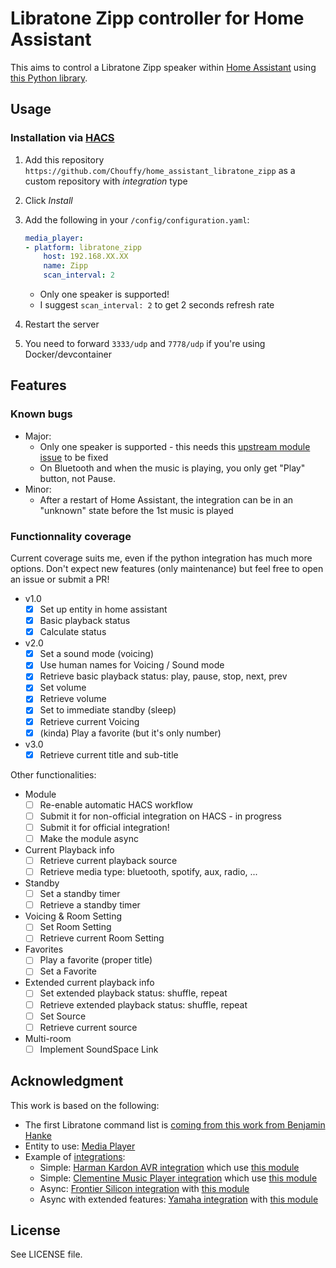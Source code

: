 # Libratone Zipp controller for Home Assistant

This aims to control a Libratone Zipp speaker within [Home Assistant](https://www.home-assistant.io/) using [this Python library](https://github.com/Chouffy/python_libratone_zipp).

## Usage

### Installation via [HACS](https://hacs.xyz/)

1. Add this repository `https://github.com/Chouffy/home_assistant_libratone_zipp` as a custom repository with *integration* type
1. Click *Install*
1. Add the following in your `/config/configuration.yaml`:

    ```yaml
    media_player:
    - platform: libratone_zipp
        host: 192.168.XX.XX
        name: Zipp
        scan_interval: 2
    ```

    * Only one speaker is supported!
    * I suggest `scan_interval: 2` to get 2 seconds refresh rate

1. Restart the server
1. You need to forward `3333/udp` and `7778/udp` if you're using Docker/devcontainer

## Features

### Known bugs

* Major:
    * Only one speaker is supported - this needs this [upstream module issue](https://github.com/Chouffy/python_libratone_zipp/issues/1) to be fixed
    * On Bluetooth and when the music is playing, you only get "Play" button, not Pause.
* Minor:
    * After a restart of Home Assistant, the integration can be in an "unknown" state before the 1st music is played

### Functionnality coverage

Current coverage suits me, even if the python integration has much more options. Don't expect new features (only maintenance) but feel free to open an issue or submit a PR!

* v1.0
    * [x] Set up entity in home assistant
    * [x] Basic playback status
    * [x] Calculate status
* v2.0
    * [x] Set a sound mode (voicing)
    * [x] Use human names for Voicing / Sound mode
    * [x] Retrieve basic playback status: play, pause, stop, next, prev
    * [x] Set volume
    * [x] Retrieve volume
    * [x] Set to immediate standby (sleep)
    * [x] Retrieve current Voicing
    * [x] (kinda) Play a favorite (but it's only number)
* v3.0
    * [x] Retrieve current title and sub-title

Other functionalities:

* Module
    * [ ] Re-enable automatic HACS workflow
    * [ ] Submit it for non-official integration on HACS - in progress
    * [ ] Submit it for official integration!
    * [ ] Make the module async
* Current Playback info
    * [ ] Retrieve current playback source
    * [ ] Retrieve media type: bluetooth, spotify, aux, radio, ...
* Standby
    * [ ] Set a standby timer
    * [ ] Retrieve a standby timer
* Voicing & Room Setting
    * [ ] Set Room Setting
    * [ ] Retrieve current Room Setting
* Favorites
    * [ ] Play a favorite (proper title)
    * [ ] Set a Favorite
* Extended current playback info
    * [ ] Set extended playback status: shuffle, repeat
    * [ ] Retrieve extended playback status: shuffle, repeat
    * [ ] Set Source
    * [ ] Retrieve current source
* Multi-room
    * [ ] Implement SoundSpace Link

## Acknowledgment

This work is based on the following:

* The first Libratone command list is [coming from this work from Benjamin Hanke](https://www.loxwiki.eu/display/LOX/Libratone+Zipp+WLan+Lautsprecher)
* Entity to use: [Media Player](https://developers.home-assistant.io/docs/core/entity/media-player)
* Example of [integrations](https://www.home-assistant.io/integrations/#media-player):
    * Simple: [Harman Kardon AVR integration](https://www.home-assistant.io/integrations/harman_kardon_avr/) which use [this module](https://github.com/Devqon/hkavr)
    * Simple: [Clementine Music Player integration](https://github.com/home-assistant/core/blob/dev/homeassistant/components/clementine/media_player.py) which use [this module]()
    * Async: [Frontier Silicon integration](https://github.com/home-assistant/core/tree/dev/homeassistant/components/frontier_silicon) with [this module](https://github.com/zhelev/python-afsapi/tree/master/afsapi)
    * Async with extended features: [Yamaha integration](https://github.com/home-assistant/core/blob/dev/homeassistant/components/yamaha/) with [this module](https://github.com/wuub/rxv)

## License

See LICENSE file.
